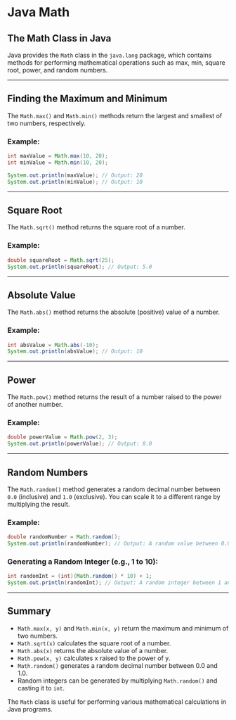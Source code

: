 # Java Math

## The Math Class in Java

Java provides the `Math` class in the `java.lang` package, which contains methods for performing mathematical operations such as max, min, square root, power, and random numbers.

---

## Finding the Maximum and Minimum

The `Math.max()` and `Math.min()` methods return the largest and smallest of two numbers, respectively.

### Example:

```java
int maxValue = Math.max(10, 20);
int minValue = Math.min(10, 20);

System.out.println(maxValue); // Output: 20
System.out.println(minValue); // Output: 10
```

---

## Square Root

The `Math.sqrt()` method returns the square root of a number.

### Example:

```java
double squareRoot = Math.sqrt(25);
System.out.println(squareRoot); // Output: 5.0
```

---

## Absolute Value

The `Math.abs()` method returns the absolute (positive) value of a number.

### Example:

```java
int absValue = Math.abs(-10);
System.out.println(absValue); // Output: 10
```

---

## Power

The `Math.pow()` method returns the result of a number raised to the power of another number.

### Example:

```java
double powerValue = Math.pow(2, 3);
System.out.println(powerValue); // Output: 8.0
```

---

## Random Numbers

The `Math.random()` method generates a random decimal number between `0.0` (inclusive) and `1.0` (exclusive). You can scale it to a different range by multiplying the result.

### Example:

```java
double randomNumber = Math.random();
System.out.println(randomNumber); // Output: A random value between 0.0 and 1.0
```

### Generating a Random Integer (e.g., 1 to 10):

```java
int randomInt = (int)(Math.random() * 10) + 1;
System.out.println(randomInt); // Output: A random integer between 1 and 10
```

---

## Summary

- `Math.max(x, y)` and `Math.min(x, y)` return the maximum and minimum of two numbers.
- `Math.sqrt(x)` calculates the square root of a number.
- `Math.abs(x)` returns the absolute value of a number.
- `Math.pow(x, y)` calculates x raised to the power of y.
- `Math.random()` generates a random decimal number between 0.0 and 1.0.
- Random integers can be generated by multiplying `Math.random()` and casting it to `int`.

The `Math` class is useful for performing various mathematical calculations in Java programs.
